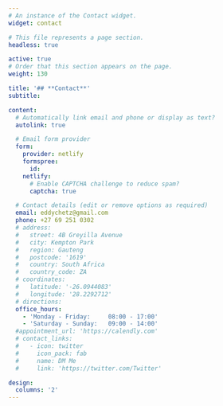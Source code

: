 ```yaml
---
# An instance of the Contact widget.
widget: contact

# This file represents a page section.
headless: true

active: true
# Order that this section appears on the page.
weight: 130

title: '## **Contact**'
subtitle:

content:
  # Automatically link email and phone or display as text?
  autolink: true

  # Email form provider
  form:
    provider: netlify
    formspree:
      id:
    netlify:
      # Enable CAPTCHA challenge to reduce spam?
      captcha: true

  # Contact details (edit or remove options as required)
  email: eddychetz@gmail.com
  phone: +27 69 251 0302
  # address:
  #   street: 4B Greyilla Avenue
  #   city: Kempton Park
  #   region: Gauteng
  #   postcode: '1619'
  #   country: South Africa
  #   country_code: ZA
  # coordinates:
  #   latitude: '-26.0944083'
  #   longitude: '28.2292712'
  # directions: 
  office_hours:
    - 'Monday - Friday:     08:00 - 17:00'
    - 'Saturday - Sunday:   09:00 - 14:00'
  #appointment_url: 'https://calendly.com'
  # contact_links:
  #   - icon: twitter
  #     icon_pack: fab
  #     name: DM Me
  #     link: 'https://twitter.com/Twitter'

design:
  columns: '2'
---
```

